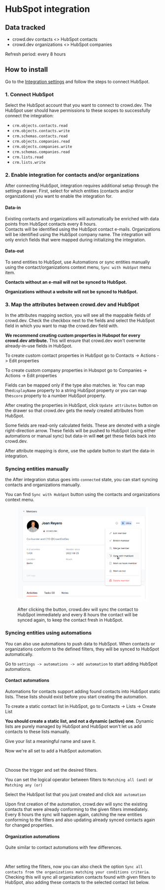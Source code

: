 # HubSpot integration

## Data tracked

* crowd.dev contacts <> HubSpot contacts
* crowd.dev organizations <> HubSpot companies

Refresh period: every 8 hours

## How to install

Go to the [Integration settings](https://app.crowd.dev/integrations) and follow the steps to connect HubSpot.

### 1. Connect HubSpot

Select the HubSpot account that you want to connect to crowd.dev. The HubSpot user should have permissions to these scopes to successfully connect the integration:

* `crm.objects.contacts.read`
* `crm.objects.contacts.write`
* `crm.schemas.contacts.read`
* `crm.objects.companies.read`
* `crm.objects.companies.write`
* `crm.schemas.companies.read`
* `crm.lists.read`
* `crm.lists.write`

### 2. Enable integration for contacts and/or organizations

After connecting HubSpot, integration requires additional setup through the settings drawer. First, select for which entities (contacts and/or organizations) you want to enable the integration for.

#### Data-in

Existing contacts and organizations will automatically be enriched with data points from HubSpot contacts every 8 hours.\
Contacts will be identified using the HubSpot contact e-mails. Organizations will be identified using the HubSpot company name. The integration will only enrich fields that were mapped during initializing the integration.

#### Data-out

To send entities to HubSpot, use Automations or sync entities manually using the contact/organizations context menu, `Sync with HubSpot` menu item.

**Contacts without an e-mail will not be synced to HubSpot.**

**Organizations without a website will not be synced to HubSpot.**

### 3. Map the attributes between crowd.dev and HubSpot

In the attributes mapping section, you will see all the mappable fields of crowd.dev. Check the checkbox next to the fields and select the HubSpot field in which you want to map the crowd.dev field with.

**We recommend creating custom properties in Hubspot for every crowd.dev attribute.** This will ensure that crowd.dev won't overwrite already-in-use fields in HubSpot.

To create custom contact properties in HubSpot go to Contacts -> Actions -> Edit properties

To create custom company properties in Hubspot go to Companies -> Actions -> Edit properties

Fields can be mapped only if the type also matches. ie: You can map the`displayName` property to a string HubSpot property or you can map the`score` property to a number HubSpot property.

After creating the properties in HubSpot, click `Update attributes` button on the drawer so that crowd.dev gets the newly created attributes from HubSpot.

Some fields are read-only calculated fields. These are denoted with a single right-direction arrow. These fields will be pushed to HubSpot (using either automations or manual sync) but data-in will **not** get these fields back into crowd.dev.

After attribute mapping is done, use the update button to start the data-in integration.

### Syncing entities manually

the After integration status goes into `connected` state, you can start syncing contacts and organizations manually.

You can find `Sync with HubSpot` button using the contacts and organizations context menu.



<figure><img src="../../.gitbook/assets/contact-manual-sync.png" alt=""><figcaption><p>After clicking the button, crowd.dev will sync the contact to HubSpot immediately and every 8 hours the contact will be synced again, to keep the contact fresh in HubSpot.</p></figcaption></figure>

### Syncing entities using automations

You can also use automations to push data to HubSpot. When contacts or organizations conform to the defined filters, they will be synced to HubSpot automatically.

Go to `settings -> automations -> add automation` to start adding HubSpot automations.

#### Contact automations

Automations for contacts support adding found contacts into HubSpot static lists. These lists should exist before you start creating the automation.

To create a static contact list in HubSpot, go to Contacts -> Lists -> Create List

**You should create a static list, and not a dynamic (active) one**. Dynamic lists are purely managed by HubSpot and HubSpot won't let us add contacts to these lists manually.

Give your list a meaningful name and save it.

Now we're all set to add a HubSpot automation.



<figure><img src="https://files.readme.io/4b2cd48-hubspot-automations.png" alt=""><figcaption></figcaption></figure>

Choose the trigger and set the desired filters.

You can set the logical operator between filters to `Matching all (and)` or `Matching any (or)`

Select the HubSpot list that you just created and click `Add automation`

Upon first creation of the automation, crowd.dev will sync the existing contacts that were already conforming to the given filters immediately. Every 8 hours the sync will happen again, catching the new entities conforming to the filters and also updating already synced contacts again for changed properties.

#### Organization automations

Quite similar to contact automations with few differences.



<figure><img src="https://files.readme.io/643dcd9-hubspot-organization-automations.png" alt=""><figcaption></figcaption></figure>

After setting the filters, now you can also check the option `Sync all contacts from the organizations matching your conditions criteria`. Checking this will sync all organization contacts found with given filters to HubSpot, also adding these contacts to the selected contact list below.
